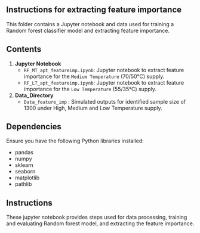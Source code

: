 ## Instructions for extracting feature importance

This folder contains a Jupyter notebook and data used for training a Random forest classifier model and extracting feature importance. 

## Contents

1. **Jupyter Notebook**
   - `RF_MT_apt_featureimp.ipynb`: Jupyter notebook to extract feature importance for the `Medium Temperature` (70/50&deg;C) supply. 
   - `RF_LT_apt_featureimp.ipynb`: Jupyter notebook to extract feature importance for the `Low Temperature` (55/35&deg;C) supply.
2. **Data_Directory**
   - `Data_feature_imp` : Simulated outputs for identified sample size of 1300 under High, Medium and Low Temperature supply.

## Dependencies

Ensure you have the following Python libraries installed:

- pandas
- numpy
- sklearn
- seaborn
- matplotlib
- pathlib

## Instructions

These jupyter notebook provides steps used for data processing, training and evaluating Random forest model, and extracting the feature importance. 
